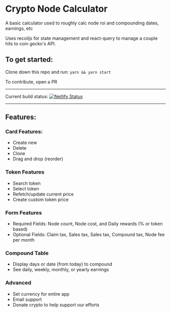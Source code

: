 # Crypto Node Calculator

A basic calculator used to roughly calc node roi and compounding dates, earnings, etc

Uses recoiljs for state management and react-query to manage a couple hits to coin gecko's API.

## To get started:

Clone down this repo and run: `yarn && yarn start`

To contribute, open a PR

---

Current build status:
[![Netlify Status](https://api.netlify.com/api/v1/badges/911fa035-a30f-4df6-8dc2-0683b6704dfc/deploy-status)](https://app.netlify.com/sites/relaxed-pike-d1bcb0/deploys)

---

## Features:

### Card Features:

- Create new
- Delete
- Clone
- Drag and drop (reorder)

### Token Features

- Search token
- Select token
- Refetch/update current price
- Create custom token price

### Form Features

- Required Fields: Node count, Node cost, and Daily rewards (% or token based)
- Optional Fields: Claim tax, Sales tax, Sales tax, Compound tax, Node fee per month

### Compound Table

- Display days or date (from today) to compound
- See daily, weekly, monthly, or yearly earnings

### Advanced

- Set currency for entire app
- Email support
- Donate crypto to help support our efforts
